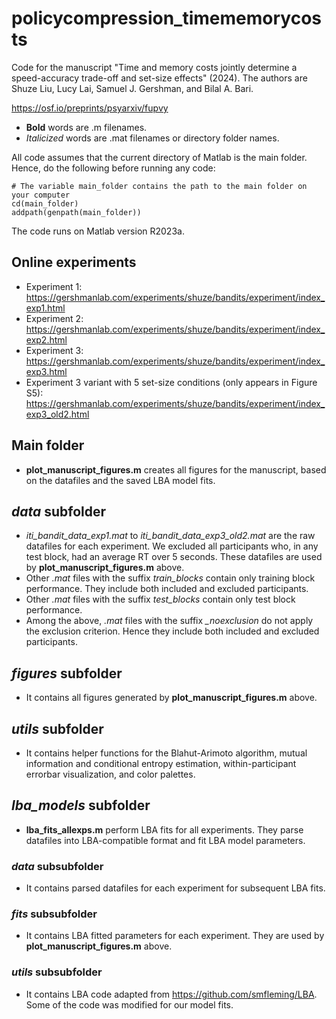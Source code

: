 # policycompression_timememorycosts
 Code for the manuscript "Time and memory costs jointly determine a speed-accuracy trade-off and set-size effects" (2024). The authors are Shuze Liu, Lucy Lai, Samuel J. Gershman, and Bilal A. Bari. 

https://osf.io/preprints/psyarxiv/fupvy
- **Bold** words are .m filenames.
- *Italicized* words are .mat filenames or directory folder names.

All code assumes that the current directory of Matlab is the main folder. Hence, do the following before running any code:
```
# The variable main_folder contains the path to the main folder on your computer
cd(main_folder)
addpath(genpath(main_folder))
```
The code runs on Matlab version R2023a. 

## Online experiments
- Experiment 1: https://gershmanlab.com/experiments/shuze/bandits/experiment/index_exp1.html
- Experiment 2: https://gershmanlab.com/experiments/shuze/bandits/experiment/index_exp2.html
- Experiment 3: https://gershmanlab.com/experiments/shuze/bandits/experiment/index_exp3.html
- Experiment 3 variant with 5 set-size conditions (only appears in Figure S5): https://gershmanlab.com/experiments/shuze/bandits/experiment/index_exp3_old2.html

## Main folder
- **plot_manuscript_figures.m** creates all figures for the manuscript, based on the datafiles and the saved LBA model fits.

## *data* subfolder
- *iti_bandit_data_exp1.mat* to *iti_bandit_data_exp3_old2.mat* are the raw datafiles for each experiment. We excluded all participants who, in any test block, had an average RT over 5 seconds. These datafiles are used by **plot_manuscript_figures.m** above.
- Other *.mat* files with the suffix *_train_blocks_* contain only training block performance. They include both included and excluded participants. 
- Other *.mat* files with the suffix *_test_blocks_* contain only test block performance.
- Among the above, *.mat* files with the suffix *_noexclusion* do not apply the exclusion criterion. Hence they include both included and excluded participants. 

## *figures* subfolder
- It contains all figures generated by **plot_manuscript_figures.m** above.

## *utils* subfolder
- It contains helper functions for the Blahut-Arimoto algorithm, mutual information and conditional entropy estimation, within-participant errorbar visualization, and color palettes.

## *lba_models* subfolder
- **lba_fits_allexps.m** perform LBA fits for all experiments. They parse datafiles into LBA-compatible format and fit LBA model parameters.
### *data* subsubfolder
- It contains parsed datafiles for each experiment for subsequent LBA fits. 
### *fits* subsubfolder
- It contains LBA fitted parameters for each experiment. They are used by **plot_manuscript_figures.m** above.
### *utils* subsubfolder
- It contains LBA code adapted from https://github.com/smfleming/LBA. Some of the code was modified for our model fits.

